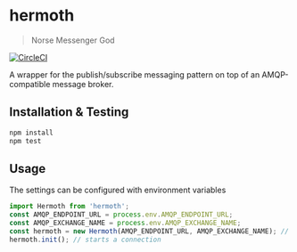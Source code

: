 # hermoth
 > Norse Messenger God 
 
 [![CircleCI](https://circleci.com/gh/VelocityMobile/hermoth/tree/master.svg?style=shield)](https://circleci.com/gh/VelocityMobile/hermoth/tree/master)
 
 A wrapper for the publish/subscribe messaging pattern on top of an AMQP-compatible message broker.
 
 ## Installation & Testing
 
  ```sh
  npm install
  npm test
  ```
  
  ## Usage
  
  The settings can be configured with environment variables
  
  ```javascript
  import Hermoth from 'hermoth';
  const AMQP_ENDPOINT_URL = process.env.AMQP_ENDPOINT_URL;
  const AMQP_EXCHANGE_NAME = process.env.AMQP_EXCHANGE_NAME;
  const hermoth = new Hermoth(AMQP_ENDPOINT_URL, AMQP_EXCHANGE_NAME); // retry time defaults to 2000 milliseconds - pass in as third parameter 
  hermoth.init(); // starts a connection
  ```